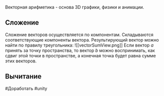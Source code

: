 Векторная арифметика - основа 3D графики, физики и анимации.

## Сложение
Сложение векторов осуществляется по компонентам. Складываются соответствующие компоненты вектора. Результирующий вектор можно найти по правилу треугольника:
![[vectorSumView.png]]
Если вектор *a* принять за точку пространства, то вектор *b* можно воспринимать, как сдвиг этой точки в пространстве, а конечная точка будет равна сумме этих векторов.

## Вычитание

#Доработать #unity 


